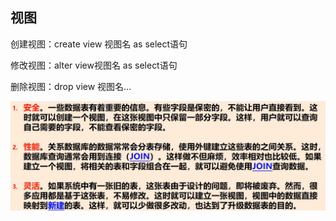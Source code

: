 ##  视图

创建视图：create view 视图名 as select语句

修改视图：alter view视图名 as select语句

删除视图：drop view 视图名...

![image-20230115155814582](Typora_img/$视图.asset/image-20230115155814582.png)